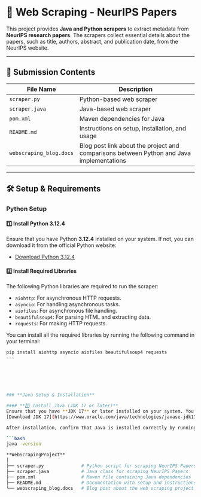# 📄 **Web Scraping - NeurIPS Papers**  

This project provides **Java and Python scrapers** to extract metadata from **NeurIPS research papers**. The scrapers collect essential details about the papers, such as title, authors, abstract, and publication date, from the NeurIPS website.

---

## 📂 **Submission Contents**  

| File Name                | Description                                                       |
|--------------------------|-------------------------------------------------------------------|
| `scraper.py`              | Python-based web scraper                                          |
| `scraper.java`            | Java-based web scraper                                            |
| `pom.xml`                 | Maven dependencies for Java                                       |
| `README.md`               | Instructions on setup, installation, and usage                    |
| `webscraping_blog.docs`   | Blog post link about the project and comparisons between Python and Java implementations |

---

## 🛠️ **Setup & Requirements**  

### **Python Setup**  

#### **1️⃣ Install Python 3.12.4**  
Ensure that you have Python **3.12.4** installed on your system. If not, you can download it from the official Python website:  
- [Download Python 3.12.4](https://www.python.org/downloads/release/python-3124/)

#### **2️⃣ Install Required Libraries**  
The following Python libraries are required to run the scraper:
- `aiohttp`: For asynchronous HTTP requests.
- `asyncio`: For handling asynchronous tasks.
- `aiofiles`: For asynchronous file handling.
- `beautifulsoup4`: For parsing HTML and extracting data.
- `requests`: For making HTTP requests.

You can install all the required libraries by running the following command in your terminal:

```bash
pip install aiohttp asyncio aiofiles beautifulsoup4 requests
---






### **Java Setup & Installation**

#### **1️⃣ Install Java (JDK 17 or later)**
Ensure that you have **JDK 17** or later installed on your system. You can download the JDK from the official Oracle website:  
[Download JDK 17](https://www.oracle.com/java/technologies/javase-jdk17-downloads.html)

After installation, confirm that Java is installed correctly by running the following command:

```bash
java -version

**WebScrapingProject**
│
├── scraper.py              # Python script for scraping NeurIPS Papers
├── scraper.java            # Java class for scraping NeurIPS Papers
├── pom.xml                 # Maven file containing Java dependencies
├── README.md               # Documentation with setup and instructions
└── webscraping_blog.docs   # Blog post about the web scraping project
